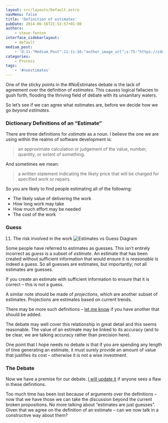 ```yaml
---
layout: src/layouts/Default.astro
navMenu: false
title: 'Definition of estimates'
pubDate: 2014-06-16T21:53:57+01:00
authors:
    - steve-fenton
interface_sidebarlayout:
    - default
medium_post:
    - 'O:11:"Medium_Post":11:{s:16:"author_image_url";s:75:"https://cdn-images-1.medium.com/fit/c/400/400/1*eXkhfEuF41g5W_xnc_ydLA.jpeg";s:10:"author_url";s:38:"https://medium.com/@steve.fenton.co.uk";s:11:"byline_name";N;s:12:"byline_email";N;s:10:"cross_link";s:3:"yes";s:2:"id";s:12:"5eb3f354fb01";s:21:"follower_notification";s:3:"yes";s:7:"license";s:19:"all-rights-reserved";s:14:"publication_id";s:2:"-1";s:6:"status";s:5:"draft";s:3:"url";s:51:"https://medium.com/@steve.fenton.co.uk/5eb3f354fb01";}'
categories:
    - Process
tags:
    - '#noestimates'
---
```


One of the sticky points in the #NoEstimates debate is the lack of agreement over the definition of *estimates*. This causes logical fallacies to gush forth, flooding the thriving field of debate with its unsanitary waters.

So let’s see if we can agree what estimates are, before we decide how we go *beyond estimates*.

### Dictionary Definitions of an “Estimate”

There are three definitions for *estimate* as a noun. I believe the one we are using within the realms of software development is:

> an approximate calculation or judgement of the value, number, quantity, or extent of something.

And sometimes we mean:

> a written statement indicating the likely price that will be charged for specified work or repairs.

So you are likely to find people estimating all of the following:

- <span>The likely value of delivering the work</span>
- <span>How long work may take</span>
- <span>How much effort may be needed</span>
- <span>The cost of the work</span>

### Guess

11. <span>The risk involved in the work</span>
![Estimates vs Guess Diagram](/img/2015/07/estimate-guess.png)

Some people have referred to estimates as guesses. This isn’t entirely incorrect as *guess* is a subset of *estimate*. An estimate that has been created without sufficient information that would ensure it is *reasonable* is indeed a guess. So all guesses are estimates, but importantly; not all estimates are guesses.

If you create an estimate with sufficient information to ensure that it is correct – this is not a guess.

A similar note should be made of *projections*, which are another subset of estimates. Projections are estimates based on current trends.

There may be more such definitions – [let me know](/contact/) if you have another that should be added.

The debate may well cover this relationship in great detail and this seems reasonable. The value of an estimate may be linked to its accuracy (and to be clear, we are talking accuracy rather than precision here).

One point that I hope needs no debate is that if you are spending any length of time generating an estimate, it must surely provide an amount of value that justifies its cost – otherwise it is not a wise investment.

### The Debate

Now we have a premise for our debate. [I will update it](/contact/) if anyone sees a flaw in these definitions.

Too much time has been lost because of arguments over the definitions – now that we have those we can take the discussion beyond the current broken propositions. No more talking about “estimates are just guesses”. Given that we agree on the definition of an estimate – can we now talk in a constructive way about them?